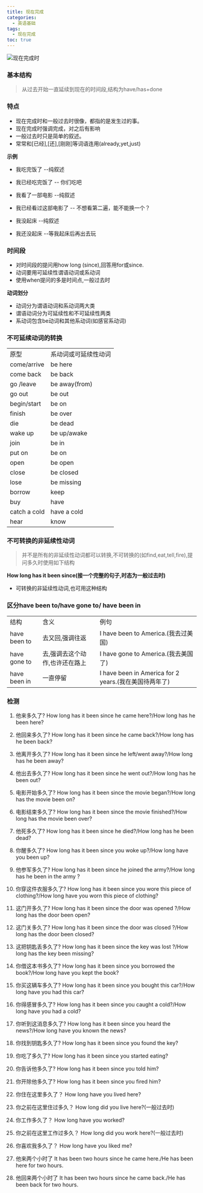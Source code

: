 ```yaml
---
title: 现在完成
categories:
  - 英语基础
tags:
  - 现在完成
toc: true 
---
```





![现在完成时](/img/xmind-png/现在完成时.png)

### 基本结构

> 从过去开始一直延续到现在的时间段,结构为have/has+done

### 特点

* 现在完成时和一般过去时很像，都指的是发生过的事。
* 现在完成时强调完成，对之后有影响
* 一般过去时只是简单的叙述。
* 常常和[已经],[还],[刚刚]等词语连用(already,yet,just)


**示例**

* 我吃完饭了              --纯叙述
* 我已经吃完饭了          -- 你们吃吧


* 我看了一部电影          --纯叙述
* 我已经看过这部电影了    -- 不想看第二遍，能不能换一个？


* 我没起床              --纯叙述
* 我还没起床            --等我起床后再出去玩

### 时间段

* 对时间段的提问用how long (since),回答用for或since.
* 动词要用可延续性谓语动词或系动词
* 使用when提问的多是时间点,一般过去时

**动词划分**

* 动词分为谓语动词和系动词两大类
* 谓语动词分为可延续性和不可延续性两类
* 系动词包含be动词和其他系动词(如感官系动词)

### 不可延续动词的转换

|||
|--|--|
| 原型|系动词或可延续性动词|
|come/arrive|be here|
|come back|be back|
|go /leave|be away(from)|
|go out|be out|
|begin/start|be on|
|finish|be over|
|die|be dead|
|wake up|be up/awake|
|join|be in|
|put on|be on|
|open|be open|
|close|be closed|
|lose|be missing|
|borrow|keep|
|buy|have|
|catch a cold|have a cold|
|hear|know|

### 不可转换的非延续性动词

> 并不是所有的非延续性动词都可以转换,不可转换的(如find,eat,tell,fire),提问多久时使用如下结构

  **How long has it been since(接一个完整的句子,时态为一般过去时)**

  * 可转换的非延续性动词,也可用这种结构


### 区分have been to/have gone to/ have been in


||||
|--|--|--|
|结构|含义|例句|
| have been to  |去又回,强调往返| I have been to America.(我去过美国)|
|have gone to|去,强调去这个动作,也许还在路上|I have gone to America.(我去美国了)|
|have been in|一直停留| I have been in America for 2 years.(我在美国待两年了)|



### 检测

1. 他来多久了?  How long has it been since he came here?/How long has he been here?
2. 他回来多久了? How long has it been since he came back?/How long has he been back?
3. 他离开多久了? How long has it been since he left/went away?/How long has he been away?
4. 他出去多久了? How long has it been since he went out?/How long has he been out?
5. 电影开始多久了?  How long has it been since the movie began?/How long has the movie been on?
6. 电影结束多久了? How long has it been since the movie finished?/How long has the movie been over?
7. 他死多久了? How long has it been since he died?/How long has he been dead?
8. 你醒多久了?  How long has it been since you woke up?/How long have you been up?
9. 他参军多久了? How long has it been since he joined the army?/How long has he been in the army ?
10. 你穿这件衣服多久了? How long has it been since you wore this piece of clothing?/How long have you worn this piece of clothing?
11. 这门开多久了?  How long has it been since  the door was opened ?/How long has the door been open?
12. 这门关多久了?  How long has it been since  the door was closed ?/How long has the door been closed?
13. 这把钥匙丢多久了?  How long has it been since  the key was lost ?/How long has the key been missing?
14. 你借这本书多久了?  How long has it been since  you borrowed the book?/How long have you kept the book?
15. 你买这辆车多久了? How long has it been since  you bought this car?/How long have you had this car?
16. 你得感冒多久了? How long has it been since  you caught a cold?/How long have you had a cold?
17. 你听到这消息多久了? How long has it been since  you heard the news?/How long have you known the news? 
18. 你找到钥匙多久了? How long has it been since  you found the key?
19. 你吃了多久了? How long has it been since  you started eating?
20. 你告诉他多久了? How long has it been since  you told him?
21. 你开除他多久了? How long has it been since  you fired him?

22. 你住在这里多久了？   How long have you lived here?
23. 你之前在这里住过多久？  How long did you live here?(一般过去时)
24. 你工作多久了？ How long have you worked?
25. 你之前在这里工作过多久？ How long did you work here?(一般过去时)
26. 你喜欢我多久了？ How long have you liked me?


27. 他来两个小时了 It has been  two hours since he came here./He has been here for two hours. 
28. 他回来两个小时了 It has been  two hours since he came back./He has been back for two hours. 
